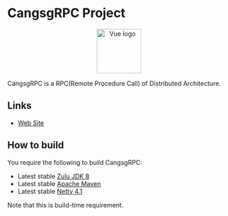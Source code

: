 # CangsgRPC Project

<p align="center"><a href="https://vuejs.org" target="_blank" rel="noopener noreferrer"><img width="100" src="https://vuejs.org/images/logo.png" alt="Vue logo"></a></p>

CangsgRPC is a RPC(Remote Procedure Call) of Distributed Architecture.

## Links

* [Web Site](https://github.com/KeithWang2019/CangsgRPC)

## How to build

You require the following to build CangsgRPC:

* Latest stable [Zulu JDK 8](https://www.azul.com/downloads/zulu-community/)
* Latest stable [Apache Maven](http://maven.apache.org/)
* Latest stable [Netty 4.1](https://netty.io/downloads.html)

Note that this is build-time requirement. 

